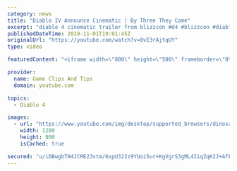 ```yaml
---
category: news
title: "Diablo IV Announce Cinematic | By Three They Come"
excerpt: "diablo 4 cinematic trailer from blizzcon #d4 #blizzcon #diablo."
publishedDateTime: 2019-11-01T19:01:45Z
originalUrl: "https://youtube.com/watch?v=0vE3rAjtqUY"
type: video

featuredContent: "<iframe width=\"800\" height=\"500\" frameborder=\"0\" src=\"https://www.youtube.com/embed/0vE3rAjtqUY\" allow=\"accelerometer; autoplay; encrypted-media; gyroscope; picture-in-picture\" allowfullscreen></iframe>"

provider:
  name: Game Clips And Tips
  domain: youtube.com

topics:
  - Diablo 4

images:
  - url: "https://www.youtube.com/img/desktop/supported_browsers/dinosaur.png"
    width: 1200
    height: 800
    isCached: true

secured: "u/iDBwgbTH4JCME23vtm/6xpU322z9YUoi5ur+KgVgrS3gML4IiqZqK2J+AfFsKAWy9Ixi1bNDylM4e29Wa+ID0EeXitO/v1YPpnRmP3oEbzCKCvAVQTatAwUo2dYp1aBOXOpPT0VPb1RSuVQPpD2p066rmVJ6PFhxHUwrAe81BD1FDTHgXf1pm8ZA7FIGMRWIVa3/G1PzBd06NR6knQkGlwDy8JRGohCmVDCyTF0U6Xg3BIm7gFo1MYWgDULtLPPkeRJmYdufmp2/wJJStOGXHv4Hpz/8BvzZ8jx91aDE+qWjbwQb/hxO6HaJwEZYAPgL4o1navnY+xzJCl+Tlb/xeCrq1tkyw/PFvsIzKZx5LI4GGdjloW8Yn4+M4u+tZ0750wRmAhvJPtS1RaVfqmTQ==;Wos+bL5ZZW17BPxCk9dhKA=="
---
```


